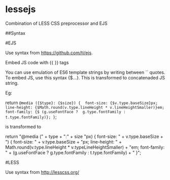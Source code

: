 # lessejs
Combination of LESS CSS preprocessor and EJS

##Syntax

#EJS

Use syntax from https://github.com/tj/ejs.

Embed JS code with {{ }} tags

You can use emulation of ES6 template strings by writing between `` quotes.
To embed JS, use this syntax {$...}. This is transformed to concatenaded JS string.

Eg:

return `@media ({$type}: {$size}) { 
  font-size: {$v.type.baseSize}px;
  line-height: {$Math.round(v.type.lineHeight * v.lineHeightSmaller)}em;
  font-family: {$ (g.useFontFace ?  g.type.fontFamily : t.type.fontFamily)};
}`;

is transformed to

return "@media (" + type + ":" + size "px) { font-size: " + v.type.baseSize + ") { font-size: " + v.type.baseSize + "px; line-height: " + Math.round(v.type.lineHeight * v.typeLineHeightSmaller) + "em; font-family: " + (g.useFontFace ?  g.type.fontFamily : t.type.fontFamily) + " }";

#LESS

Use syntax from http://lesscss.org/
